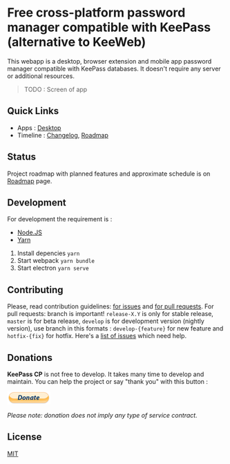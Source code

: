 # Free cross-platform password manager compatible with KeePass (alternative to KeeWeb)

This webapp is a desktop, browser extension and mobile app password manager compatible with KeePass databases. It doesn't require any server or additional resources.

> TODO : Screen of app

## Quick Links

- Apps : [Desktop](https://github.com/keepass-cp/desktop/releases)
- Timeline : [Changelog](CHANGELOG.md), [Roadmap][roadmap]

## Status

Project roadmap with planned features and approximate schedule is on [Roadmap][roadmap] page.

## Development

For development the requirement is :

- [Node.JS](https://nodejs.org/)
- [Yarn](https://yarnpkg.com/)

1. Install depencies `yarn`
2. Start webpack `yarn bundle`
3. Start electron `yarn serve`

## Contributing

Please, read contribution guidelines: [for issues](.github/ISSUE_TEMPLATE.md) and [for pull requests](.github/PULL_REQUEST_TEMPLATE.md).
For pull requests: branch is important! `release-X.Y` is only for stable release, `master` is for beta release, `develop` is for development version (nightly version), use branch in this formats : `develop-{feature}` for new feature and `hotfix-{fix}` for hotfix.
Here's a [list of issues](hhttps://github.com/keepass-cp/desktop/labels/help%20wanted) which need help.

## Donations

**KeePass CP** is not free to develop. It takes many time to develop and maintain.
You can help the project or say "thank you" with this button :

[<img src=".github/paypal-donate.png" alt="Donate with PayPal" width="100">](https://paypal.me/orblazer)

_Please note: donation does not imply any type of service contract._

## License

[MIT](LICENSE)

[roadmap]: https://github.com/keepass-cp/desktop/wiki/TODO
